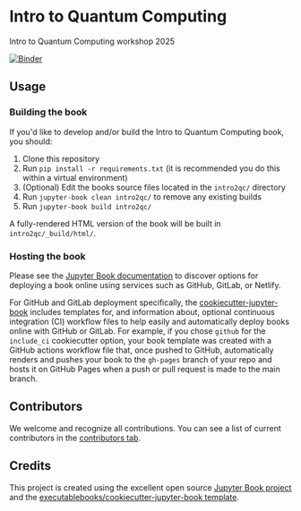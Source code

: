 # Intro to Quantum Computing

Intro to Quantum Computing workshop 2025

[![Binder](https://mybinder.org/badge_logo.svg)](https://mybinder.org/v2/gh/Jaim-gem/intro2qc/HEAD)

## Usage

### Building the book

If you'd like to develop and/or build the Intro to Quantum Computing book, you should:

1. Clone this repository
2. Run `pip install -r requirements.txt` (it is recommended you do this within a virtual environment)
3. (Optional) Edit the books source files located in the `intro2qc/` directory
4. Run `jupyter-book clean intro2qc/` to remove any existing builds
5. Run `jupyter-book build intro2qc/`

A fully-rendered HTML version of the book will be built in `intro2qc/_build/html/`.

### Hosting the book

Please see the [Jupyter Book documentation](https://jupyterbook.org/publish/web.html) to discover options for deploying a book online using services such as GitHub, GitLab, or Netlify.

For GitHub and GitLab deployment specifically, the [cookiecutter-jupyter-book](https://github.com/executablebooks/cookiecutter-jupyter-book) includes templates for, and information about, optional continuous integration (CI) workflow files to help easily and automatically deploy books online with GitHub or GitLab. For example, if you chose `github` for the `include_ci` cookiecutter option, your book template was created with a GitHub actions workflow file that, once pushed to GitHub, automatically renders and pushes your book to the `gh-pages` branch of your repo and hosts it on GitHub Pages when a push or pull request is made to the main branch.

## Contributors

We welcome and recognize all contributions. You can see a list of current contributors in the [contributors tab](https://github.com/Jaim-gem/intro2qc/graphs/contributors).

## Credits

This project is created using the excellent open source [Jupyter Book project](https://jupyterbook.org/) and the [executablebooks/cookiecutter-jupyter-book template](https://github.com/executablebooks/cookiecutter-jupyter-book).
